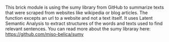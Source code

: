 This brick module is using the sumy library from GitHub to summarize texts that were scraped from websites like wikipedia or blog articles. The function excepts an url to a website and not a text itself. It uses Latent Semantic Analysis to extract structures of the words and texts used to find relevant sentences. You can read more about the sumy libraray here: https://github.com/miso-belica/sumy